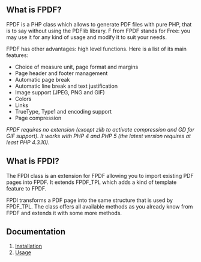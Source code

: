 ## What is FPDF?

FPDF is a PHP class which allows to generate PDF files with pure PHP, that is to say without using the PDFlib library. F from FPDF stands for Free: you may use it for any kind of usage and modify it to suit your needs.

FPDF has other advantages: high level functions. Here is a list of its main features:

* Choice of measure unit, page format and margins
* Page header and footer management
* Automatic page break
* Automatic line break and text justification
* Image support (JPEG, PNG and GIF)
* Colors
* Links
* TrueType, Type1 and encoding support
* Page compression

_FPDF requires no extension (except zlib to activate compression and GD for GIF support). It works with PHP 4 and PHP 5 (the latest version requires at least PHP 4.3.10)._

## What is FPDI?

The FPDI class is an extension for FPDF allowing you to import existing PDF pages into FPDF. It extends FPDF_TPL which adds a kind of template feature to FPDF.

FPDI transforms a PDF page into the same structure that is used by FPDF_TPL. The class offers all available methods as you already know from FPDF and extends it with some more methods.

## Documentation

 1. [Installation](/Resources/doc/installation.md)
 2. [Usage](/Resources/doc/usage.md)